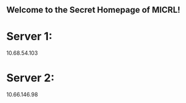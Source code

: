 ## Welcome to the Secret Homepage of MICRL!
# Server 1:
10.68.54.103
# Server 2:
10.66.146.98







